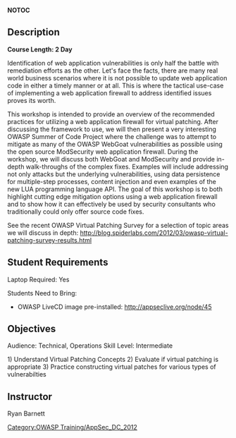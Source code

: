 __NOTOC__

## Description

**Course Length: 2 Day**

Identification of web application vulnerabilities is only half the
battle with remediation efforts as the other. Let's face the facts,
there are many real world business scenarios where it is not possible to
update web application code in either a timely manner or at all. This is
where the tactical use-case of implementing a web application firewall
to address identified issues proves its worth.

This workshop is intended to provide an overview of the recommended
practices for utilizing a web application firewall for virtual patching.
After discussing the framework to use, we will then present a very
interesting OWASP Summer of Code Project where the challenge was to
attempt to mitigate as many of the OWASP WebGoat vulnerabilities as
possible using the open source ModSecurity web application firewall.
During the workshop, we will discuss both WebGoat and ModSecurity and
provide in-depth walk-throughs of the complex fixes. Examples will
include addressing not only attacks but the underlying vulnerabilities,
using data persistence for multiple-step processes, content injection
and even examples of the new LUA programming language API. The goal of
this workshop is to both highlight cutting edge mitigation options using
a web application firewall and to show how it can effectively be used by
security consultants who traditionally could only offer source code
fixes.

See the recent OWASP Virtual Patching Survey for a selection of topic
areas we will discuss in depth:
<http://blog.spiderlabs.com/2012/03/owasp-virtual-patching-survey-results.html>

## Student Requirements

Laptop Required: Yes

Students Need to Bring:

  - OWASP LiveCD image pre-installed: <http://appseclive.org/node/45>

## Objectives

Audience: Technical, Operations Skill Level: Intermediate

1\) Understand Virtual Patching Concepts
2\) Evaluate if virtual patching is appropriate
3\) Practice constructing virtual patches for various types of
vulnerabilties

## Instructor

Ryan Barnett

[Category:OWASP
Training/AppSec_DC_2012](Category:OWASP_Training/AppSec_DC_2012 "wikilink")